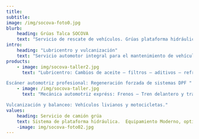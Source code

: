 ```yaml
---
title:
subtitle:
image: /img/socova-foto0.jpg
blurb:
    heading: Grúas Talca SOCOVA
    text: "Servicio de rescate de vehículos. Grúas plataforma hidráulica para todo tipo vehículos livianos, furgones, maquinaria menor y transporte de cargas especiales. Servicio las 24 horas, atención exprés. Llamanos o escríbenos al +56 927392855"
intro:
    heading: "Lubricentro y vulcanización"
    text: "Servicio automotor integral para el mantenimiento de vehículos. Encuentranos en 39 oriente 701, Talca o al +56 977574305 "
products:
    - image: img/socova-taller2.jpg
      text: "Lubricentro: Cambios de aceite – filtros – aditivos – refrigerantes – baterías – bujías- pastillas de freno – ampolletas – Neumáticos nuevos - accesorios.

Escáner automotriz profesional: Regeneración forzada de sistemas DPF "
    - image: /img/socova-taller.jpg
      text: "Mecánica automotriz expréss: Frenos – Tren delantero y trasero – amortiguadores – embragues – afinamientos – Fallas mecánicas - otros.

Vulcanización y balanceo: Vehículos livianos y motocicletas."
values:
    heading: Servicio de camión grúa
    text: Sistema de plataforma hidráulica.  Equipamiento Moderno, optimo, rápido y seguro para la carga y descarga de su vehículo. Sistema ideal para vehículos bajos y vehículos comerciales de gran longitud. Equipamiento con sistema adicional Whell Lift para el remolque de un segundo vehículo levantado uno de sus ejes motrices. 
    -image: img/socova-foto02.jpg
---
```


